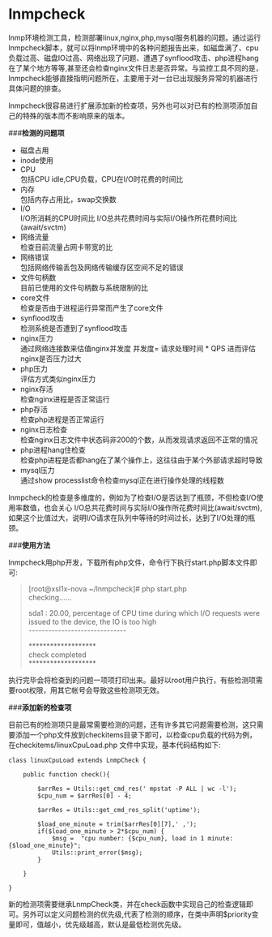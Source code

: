 # lnmpcheck
lnmp环境检测工具，检测部署linux,nginx,php,mysql服务机器的问题。通过运行lnmpcheck脚本，就可以将lnmp环境中的各种问题报告出来，如磁盘满了、cpu负载过高、磁盘IO过高、网络出现了问题、遭遇了synflood攻击、php进程hang在了某个地方等等,甚至还会检查nginx文件日志是否异常。与监控工具不同的是，lnmpcheck能够直接指明问题所在，主要用于对一台已出现服务异常的机器进行具体问题的排查。

lnmpcheck很容易进行扩展添加新的检查项，另外也可以对已有的检测项添加自己的特殊的版本而不影响原来的版本。


###**检测的问题项**
- 磁盘占用  
- inode使用  
- CPU  
  包括CPU idle,CPU负载，CPU在I/O时花费的时间比
- 内存  
  包括内存占用比，swap交换数
- I/O  
  I/O所消耗的CPU时间比
  I/O总共花费时间与实际I/O操作所花费时间比(await/svctm)
- 网络流量  
  检查目前流量占网卡带宽的比
- 网络错误  
  包括网络传输丢包及网络传输缓存区空间不足的错误
- 文件句柄数  
  目前已使用的文件句柄数与系统限制的比
- core文件  
  检查是否由于进程运行异常而产生了core文件
- synflood攻击  
  检测系统是否遭到了synflood攻击
- nginx压力  
  通过网络连接数来估值nginx并发度
  并发度= 请求处理时间 * QPS
  进而评估nginx是否压力过大
- php压力  
  评估方式类似nginx压力
- nginx存活  
  检查nginx进程是否正常运行
- php存活  
  检查php进程是否正常运行
- nginx日志检查  
  检查nginx日志文件中状态码非200的个数，从而发现请求返回不正常的情况
- php进程hang住检查  
  检查php进程是否都hang在了某个操作上，这往往由于某个外部请求超时导致
- mysql压力   
  通过show processlist命令检查mysql正在进行操作处理的线程数

lnmpcheck的检查是多维度的，例如为了检查I/O是否达到了瓶颈，不但检查I/O使用率数值，也会关心 I/O总共花费时间与实际I/O操作所花费时间比(await/svctm),如果这个比值过大，说明I/O请求在队列中等待的时间过长，达到了I/O处理的瓶颈。
  
  
  
###**使用方法**

lnmpcheck用php开发，下载所有php文件，命令行下执行start.php脚本文件即可:
>[root@xsl1x-nova ~/lnmpcheck]# php start.php  
>checking......  
>  
>sda1 : 20.00, percentage of CPU time during which I/O requests were issued to the device, the IO is too high  
>\------------------------------  
>  
>\*******************  
>check completed  
>\*******************  

执行完毕会将检查到的问题一项项打印出来。最好以root用户执行，有些检测项需要root权限，用其它帐号会导致这些检测项无效。

  
 
###**添加新的检查项**

目前已有的检测项只是最常需要检测的问题，还有许多其它问题需要检测，这只需要添加一个php文件放到checkitems目录下即可，以检查cpu负载的代码为例，在checkitems/linuxCpuLoad.php 文件中实现，基本代码结构如下:

    class linuxCpuLoad extends LnmpCheck {
    
        public function check(){
        
            $arrRes = Utils::get_cmd_res(' mpstat -P ALL | wc -l');
            $cpu_num = $arrRes[0] - 4;

            $arrRes = Utils::get_cmd_res_split('uptime');
        
            $load_one_minute = trim($arrRes[0][7],' ,');
            if($load_one_minute > 2*$cpu_num) {
                $msg =  "cpu number: {$cpu_num}, load in 1 minute: {$load_one_minute}";
                Utils::print_error($msg);
            }
        
        }
    
    }
    
新的检测项需要继承LnmpCheck类，并在check函数中实现自己的检查逻辑即可。另外可以定义问题检测的优先级,代表了检测的顺序，在类中声明$priority变量即可，值越小，优先级越高，默认是最低检测优先级。
